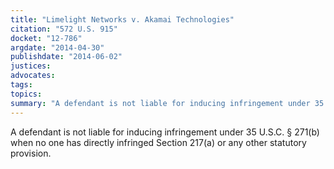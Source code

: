 ```yaml
---
title: "Limelight Networks v. Akamai Technologies"
citation: "572 U.S. 915"
docket: "12-786"
argdate: "2014-04-30"
publishdate: "2014-06-02"
justices:
advocates:
tags:
topics:
summary: "A defendant is not liable for inducing infringement under 35 U.S.C. § 271(b) when no one has directly infringed Section 217(a) or any other statutory provision."
---
```

A defendant is not liable for inducing infringement under 35 U.S.C. § 271(b) when no one has directly infringed Section 217(a) or any other statutory provision.

